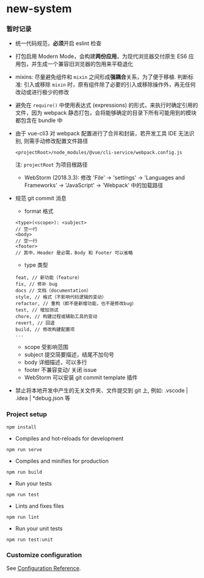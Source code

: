 # new-system

### 暂时记录
- 统一代码规范，**必须**开启 eslint 检查
- 打包启用 Modern Mode，会构建**两份应用**，为现代浏览器交付原生 ES6 应用包，并生成一个兼容旧浏览器的包用来平稳退化
- mixins: 尽量避免组件和 `mixin` 之间形成**强耦合**关系，为了便于移植. 判断标准: 引入或移除 `mixin` 时，原有组件除了必要的引入或移除操作外，再无任何改动或进行极少的修改
- 避免在 `require()` 中使用表达式 (expressions) 的形式，来执行时确定引用的文件，因为 webpack  静态打包，会将能够确定的目录下所有可能用到的模块都包含在 bundle 中
- 由于 vue-cli3 对 webpack 配置进行了合并和封装，若开发工具 IDE 无法识别, 则需手动修改配置文件路径
  ```
  <projectRoot>/node_modules/@vue/cli-service/webpack.config.js 
  ```
  注: `projectRoot` 为项目根路径
  - WebStorm (2018.3.3): 修改 'File' -> 'settings' -> 'Languages and Frameworks' -> 'JavaScript' -> 'Webpack' 中的加载路径
 
 - 规范 git commit 消息
   - format 格式
   ```
   <type>(<scope>): <subject>
   // 空一行
   <body>
   // 空一行
   <footer>
   // 其中，Header 是必需，Body 和 Footer 可以省略
    ```
    - type 类型
    ```
    feat, // 新功能（feature）
    fix, // 修补 bug
    docs // 文档（documentation）
    style, // 格式（不影响代码逻辑的变动）
    refactor, // 重构（即不是新增功能，也不是修改bug）
    test, // 增加测试
    chore, // 构建过程或辅助工具的变动
    revert, // 回退
    build, // 修改构建配置项
    ...
    ```
    - scope 受影响范围
    - subject 提交简要描述，结尾不加句号
    - body 详细描述，可以多行
    - footer 不兼容变动/ 关闭 issue
    - WebStorm 可以安装 git commit template 插件
- 禁止将本地开发中产生的无关文件夹、文件提交到 git 上, 例如: .vscode | .idea | \*debug.json 等
### Project setup
```
npm install
```

- Compiles and hot-reloads for development
```
npm run serve
```

- Compiles and minifies for production
```
npm run build
```

- Run your tests
```
npm run test
```

- Lints and fixes files
```
npm run lint
```

- Run your unit tests
```
npm run test:unit
```

### Customize configuration
See [Configuration Reference](https://cli.vuejs.org/config/).

